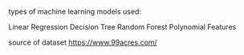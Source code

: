 types of machine learning models used:

Linear Regression
Decision Tree
Random Forest
Polynomial Features

source of dataset https://www.99acres.com/
